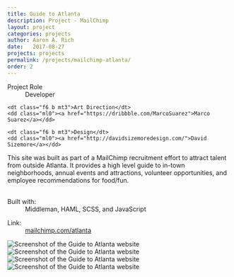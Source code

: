 ```yaml
---
title: Guide to Atlanta
description: Project - MailChimp
layout: project
categories: projects
author: Aaron A. Rich
date:   2017-08-27
projects: projects
permalink: /projects/mailchimp-atlanta/
order: 2
---
```


<div class="fl w-100 w-25-l mt0-l mt3">
  <dl class="lh-title mt0">
    <dt class="f6 b">Project Role</dt>
    <dd class="ml0">Developer</dd>

    <dt class="f6 b mt3">Art Direction</dt>
    <dd class="ml0"><a href="https://dribbble.com/MarcoSuarez">Marco Suarez</a></dd>

    <dt class="f6 b mt3">Design</dt>
    <dd class="ml0"><a href="http://davidsizemoredesign.com/">David Sizemore</a></dd>
  </dl>
</div>

<div class="fr w-100 w-75-l mb0-l mb3">
  This site was built as part of a MailChimp recruitment effort to attract talent from outside Atlanta. It provides a high level guide to in-town neighborhoods, annual events and attractions, volunteer opportunities, and employee recommendations for food/fun.
  <br>
  <br>
  <dl class="lh-title mv2">
    <dt class="dib b">Built with:</dt>
    <dd class="dib ml0">Middleman, HAML, SCSS, and JavaScript</dd>
  </dl>

  <dl class="lh-title mv2">
    <dt class="dib b">Link:</dt>
    <dd class="dib ml0"><a href="https://mailchimp.com/atlanta">mailchimp.com/atlanta</a></dd>
  </dl>  
</div>

<div class="fl pv3 pv3-ns">

  <div class="fl-ns w-100 mv3 browser">
    <img alt="Screenshot of the Guide to Atlanta website" src="{{ site.url }}/assets/mc_atlanta/1.jpg" class="w-100"/>
  </div>

</div>

<div class="fl pv3 pv3-ns">

  <div class="fl-ns w-100 w-100 mv3 browser">
    <img alt="Screenshot of the Guide to Atlanta website" src="{{ site.url }}/assets/mc_atlanta/2.jpg" class="w-100"/>
  </div>

</div>

<div class="fl pv3 pv3-ns">

  <div class="fl-ns w-100 w-100 mv3 browser">
    <img alt="Screenshot of the Guide to Atlanta website" src="{{ site.url }}/assets/mc_atlanta/3.jpg" class="w-100"/>
  </div>

</div>

<div class="fl pv3 pv3-ns">

  <div class="fl-ns w-100 w-100 mv3 browser">
    <img alt="Screenshot of the Guide to Atlanta website" src="{{ site.url }}/assets/mc_atlanta/4.jpg" class="w-100"/>
  </div>

</div>
